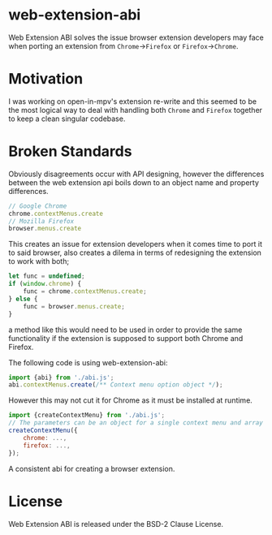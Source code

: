 # web-extension-abi
Web Extension ABI solves the issue browser extension developers may face when porting an extension from `Chrome`->`Firefox` or `Firefox`->`Chrome`.

# Motivation
I was working on open-in-mpv's extension re-write and this seemed to be the most logical way to deal with handling both `Chrome` and `Firefox` together to keep a clean singular codebase.

# Broken Standards
Obviously disagreements occur with API designing, however the differences between the web extension api boils down to an object name and property differences.

```Javascript
// Google Chrome
chrome.contextMenus.create
// Mozilla Firefox
browser.menus.create
```
This creates an issue for extension developers when it comes time to port it to said browser, also creates a dilema in terms of redesigning the extension to work with both;
```Javascript
let func = undefined;
if (window.chrome) {
    func = chrome.contextMenus.create;
} else {
    func = browser.menus.create;
}
```
a method like this would need to be used in order to provide the same functionality if the extension is supposed to support both Chrome and Firefox.

The following code is using web-extension-abi:
```Javascript
import {abi} from './abi.js';
abi.contextMenus.create(/** Context menu option object */);
```

However this may not cut it for Chrome as it must be installed at runtime.

```Javascript
import {createContextMenu} from './abi.js';
// The parameters can be an object for a single context menu and array of object for multiple.
createContextMenu({
    chrome: ...,
    firefox: ...,
});
```

A consistent abi for creating a browser extension.

# License
Web Extension ABI is released under the BSD-2 Clause License.
